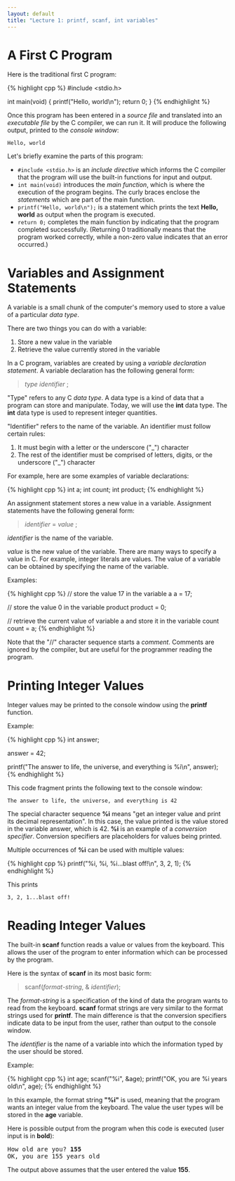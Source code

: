 ```yaml
---
layout: default
title: "Lecture 1: printf, scanf, int variables"
---
```


A First C Program
=================

Here is the traditional first C program:

{% highlight cpp %}
#include <stdio.h>

int main(void)
{
    printf("Hello, world\n");
    return 0;
}
{% endhighlight %}

Once this program has been entered in a *source file* and translated into an *executable file* by the C compiler, we can run it. It will produce the following output, printed to the *console window*:

    Hello, world

Let's briefly examine the parts of this program:

-   `#include <stdio.h>` is an *include directive* which informs the C compiler that the program will use the built-in functions for input and output.
-   `int main(void)` introduces the *main function*, which is where the execution of the program begins. The curly braces enclose the *statements* which are part of the main function.
-   `printf("Hello, world\n");` is a statement which prints the text **Hello, world** as output when the program is executed.
-   `return 0;` completes the main function by indicating that the program completed successfully. (Returning 0 traditionally means that the program worked correctly, while a non-zero value indicates that an error occurred.)

Variables and Assignment Statements
===================================

A variable is a small chunk of the computer's memory used to store a value of a particular *data type*.

There are two things you can do with a variable:

1.  Store a new value in the variable
2.  Retrieve the value currently stored in the variable

In a C program, variables are created by using a *variable declaration statement*. A variable declaration has the following general form:

> *type* *identifier* ;

"Type" refers to any C *data type*. A data type is a kind of data that a program can store and manipulate. Today, we will use the **int** data type. The **int** data type is used to represent integer quantities.

"Identifier" refers to the name of the variable. An identifier must follow certain rules:

1.  It must begin with a letter or the underscore ("\_") character
2.  The rest of the identifier must be comprised of letters, digits, or the underscore ("\_") character

For example, here are some examples of variable declarations:

{% highlight cpp %}
int a;
int count;
int product;
{% endhighlight %}

An assignment statement stores a new value in a variable. Assignment statements have the following general form:

> *identifier* = *value* ;

*identifier* is the name of the variable.

*value* is the new value of the variable. There are many ways to specify a value in C. For example, integer literals are values. The value of a variable can be obtained by specifying the name of the variable.

Examples:

{% highlight cpp %}
// store the value 17 in the variable a
a = 17;

// store the value 0 in the variable product
product = 0;

// retrieve the current value of variable a and store it in the variable count
count = a;
{% endhighlight %}

Note that the "//" character sequence starts a *comment*. Comments are ignored by the compiler, but are useful for the programmer reading the program.

Printing Integer Values
=======================

Integer values may be printed to the console window using the **printf** function.

Example:

{% highlight cpp %}
int answer;

answer = 42;

printf("The answer to life, the universe, and everything is %i\n", answer);
{% endhighlight %}

This code fragment prints the following text to the console window:

    The answer to life, the universe, and everything is 42

The special character sequence **%i** means "get an integer value and print its decimal representation". In this case, the value printed is the value stored in the variable answer, which is 42. **%i** is an example of a *conversion specifier*. Conversion specifiers are placeholders for values being printed.

Multiple occurrences of **%i** can be used with multiple values:

{% highlight cpp %}
printf("%i, %i, %i...blast off!\n", 3, 2, 1);
{% endhighlight %}

This prints

    3, 2, 1...blast off!

Reading Integer Values
======================

The built-in **scanf** function reads a value or values from the keyboard. This allows the user of the program to enter information which can be processed by the program.

Here is the syntax of **scanf** in its most basic form:

> scanf(*format-string*, & *identifier*);

The *format-string* is a specification of the kind of data the program wants to read from the keyboard. **scanf** format strings are very similar to the format strings used for **printf**. The main difference is that the conversion specifiers indicate data to be input from the user, rather than output to the console window.

The *identifier* is the name of a variable into which the information typed by the user should be stored.

Example:

{% highlight cpp %}
int age;
scanf("%i", &age);
printf("OK, you are %i years old\n", age);
{% endhighlight %}

In this example, the format string **"%i"** is used, meaning that the program wants an integer value from the keyboard. The value the user types will be stored in the **age** variable.

Here is possible output from the program when this code is executed (user input is in **bold**):

<pre>
How old are you? <b>155</b>
OK, you are 155 years old
</pre>

The output above assumes that the user entered the value **155**.
